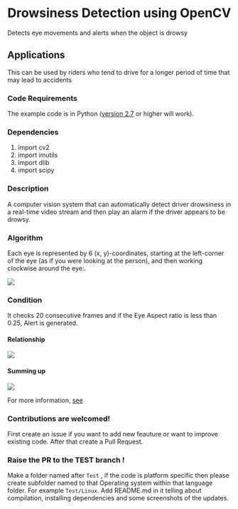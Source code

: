 # Drowsiness Detection using OpenCV  

Detects eye movements and alerts when the object is drowsy


## Applications
This can be used by riders who tend to drive for a longer period of time that may lead to accidents


### Code Requirements
The example code is in Python ([version 2.7](https://www.python.org/download/releases/2.7/) or higher will work). 

### Dependencies

1) import cv2
2) import imutils
3) import dlib
4) import scipy


### Description

A computer vision system that can automatically detect driver drowsiness in a real-time video stream and then play an alarm if the driver appears to be drowsy.

### Algorithm

Each eye is represented by 6 (x, y)-coordinates, starting at the left-corner of the eye (as if you were looking at the person), and then working clockwise around the eye:.

<img src="https://github.com/dhrubajyoti89/drowsiness-detection/blob/main/eye1.jpg">

### Condition

It checks 20 consecutive frames and if the Eye Aspect ratio is less than 0.25, Alert is generated.

#### Relationship

<img src="https://github.com/dhrubajyoti89/drowsiness-detection/blob/main/eye2.png">

#### Summing up

<img src="https://github.com/dhrubajyoti89/drowsiness-detection/blob/main/eye3.jpg">


For more information, [see](https://www.pyimagesearch.com/2017/05/08/drowsiness-detection-opencv/)


<h3> Contributions are welcomed!</h3>
First create an issue if you want to add new feauture or want to improve existing code. After that create a Pull Request. 

<h3> Raise the PR to the TEST branch !</h3>

<div> </div>

Make a folder named after `Test` , if the code is platform specific then please create subfolder named to that Operating system within that language folder. For example `Test/Linux`. Add README.md in it telling about compilation, installing dependencies and some screenshots of the updates. 
